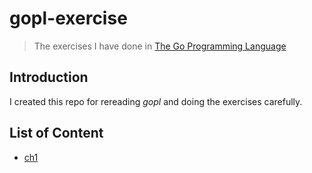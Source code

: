 # gopl-exercise

> The exercises I have done in [The Go Programming Language](https://www.gopl.io/)

## Introduction

I created this repo for rereading *gopl* and doing the exercises carefully.

## List of Content

- [ch1](ch1/README.md)